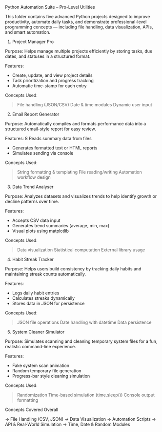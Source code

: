 Python Automation Suite – Pro-Level Utilities

This folder contains five advanced Python projects designed to improve productivity, automate daily tasks, and demonstrate professional-level programming concepts — including file handling, data visualization, APIs, and smart automation.

1. Project Manager Pro

Purpose: Helps manage multiple projects efficiently by storing tasks, due dates, and statuses in a structured format.

  Features:
   * Create, update, and view project details
   * Task prioritization and progress tracking
   * Automatic time-stamp for each entry

  Concepts Used:
   > File handling (JSON/CSV)
   > Date & time modules
   > Dynamic user input

2. Email Report Generator

  Purpose: Automatically compiles and formats performance data into a structured email-style report for easy review.

  Features:
   8 Reads summary data from files
   * Generates formatted text or HTML reports
   * Simulates sending via console

  Concepts Used:
   > String formatting & templating
   > File reading/writing
   > Automation workflow design

3. Data Trend Analyser

  Purpose: Analyzes datasets and visualizes trends to help identify growth or decline patterns over time.

  Features:
   * Accepts CSV data input
   * Generates trend summaries (average, min, max)
   * Visual plots using matplotlib

  Concepts Used:
   > Data visualization
   > Statistical computation
   > External library usage

4. Habit Streak Tracker

  Purpose: Helps users build consistency by tracking daily habits and maintaining streak counts automatically.

  Features:
   * Logs daily habit entries
   * Calculates streaks dynamically
   * Stores data in JSON for persistence

  Concepts Used:
   > JSON file operations
   > Date handling with datetime
   > Data persistence

 5. System Cleaner Simulator

  Purpose: Simulates scanning and cleaning temporary system files for a fun, realistic command-line experience.

  Features:
   * Fake system scan animation
   * Random temporary file generation
   * Progress-bar style cleaning simulation

  Concepts Used:
   > Randomization
   > Time-based simulation (time.sleep())
   > Console output formatting

Concepts Covered Overall

-> File Handling (CSV, JSON)
-> Data Visualization
-> Automation Scripts
-> API & Real-World Simulation
-> Time, Date & Random Modules
